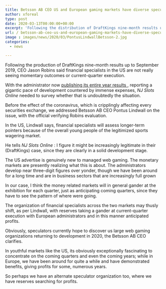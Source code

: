 ```yaml
---
title: Betsson AB CEO US and European gaming markets have diverse speculator compositions
author: xforeal 
type: post
date: 2020-03-13T00:00:00+00:00
excerpt: 'Following the distribution of DraftKings nine-month results up to September 2019, CEO Jason Robins said speculators in the US are not really seeing momentary outcomes or current-quarter performance '
url: / betsson-ab-ceo-us-and-european-gaming-markets-have-diverse-speculator-compositions/
image : images/news/2020/03/PontusLindwallBetsson-2.jpg
categories:
  - news

---
```

Following the production of DraftKings nine-month results up to September 2019, CEO Jason Robins said financial specialists in the US are not really seeing momentary outcomes or current-quarter execution. 

With the administrator now <a href="https://gamingamerica.com/news/379/draftkings-reports-43-revenue-increase-in-fy2019" rel="noopener noreferrer" target="_blank">publishing its entire year results </a>, reporting a gigantic pace of development countered by immense expenses, _NJ Slots Online_ needed to survey whether that is undoubtedly the situation. 

Before the effect of the coronavirus, which is cripplingly affecting every securities exchange, we addressed Betsson AB CEO Pontus Lindwall on the issue, with the official verifying Robins evaluation. 

In the US, Lindwall says, financial specialists will assess longer-term pointers because of the overall young people of the legitimized sports wagering market. 

He tells _NJ Slots Online_ : I figure it might be increasingly legitimate in their (DraftKings) case, since they are clearly in a solid development stage. 

The US advertise is genuinely new to managed web gaming. The monetary markets are presently realizing what this is about. The administrators develop near three-digit figures over yonder, though we have been around for a long time and are in business sectors that are increasingly full grown 

In our case, I think the money related markets will in general gander at the exhibition for each quarter, just as anticipating coming quarters, since they have to see the pattern of where were going. 

The organization of financial specialists across the two markets may thusly shift, as per Lindwall, with reserves taking a gander at current-quarter execution with European administrators and in this manner anticipated profits. 

Obviously, speculators currently hope to discover us large web gaming organizations returning to development in 2020, the Betsson AB CEO clarifies. 

In youthful markets like the US, its obviously exceptionally fascinating to concentrate on the coming quarters and even the coming years; while in Europe, we have been around for quite a while and have demonstrated benefits, giving profits for some, numerous years. 

So perhaps we have an alternate speculator organization too, where we have reserves searching for profits.